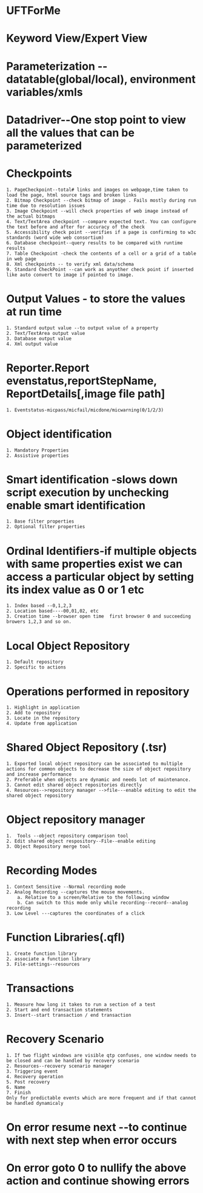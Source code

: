 # UFTForMe
# Keyword View/Expert View
# Parameterization --datatable(global/local), environment variables/xmls
# Datadriver--One stop point to view all the values that can be parameterized 
# Checkpoints
	1. PageCheckpoint--total# links and images on webpage,time taken to load the page, html source tags and broken links
	2. Bitmap Checkpoint --check bitmap of image . Fails mostly during run time due to resolution issues
	3. Image Checkpoint --will check properties of web image instead of the actual bitmaps
	4. Text/TextArea checkpoint --compare expected text. You can configure the text before and after for accuracy of the check
	5. Accessibility check point --verifies if a page is confirming to w3c standards (word wide web consortium)
	6. Database checkpoint--query results to be compared with runtime results
	7. Table Checkpoint -check the contents of a cell or a grid of a table in web page
	8. Xml checkpoints -- to verify xml data/schema
	9. Standard CheckPoint --can work as anyother check point if inserted like auto convert to image if pointed to image.
	
# Output Values - to store the values at run time
	1. Standard output value --to output value of a property
	2. Text/TextArea output value
	3. Database output value
	4. Xml output value

# Reporter.Report evenstatus,reportStepName, ReportDetails[,image file path]
	1. Eventstatus-micpass/micfail/micdone/micwarning(0/1/2/3)

# Object identification
	1. Mandatory Properties 
	2. Assistive properties
# Smart identification -slows down script execution by unchecking enable smart identification
	1. Base filter properties
	2. Optional filter properties

# Ordinal Identifiers-if multiple objects with same properties exist we can access a particular object by setting its index value as 0 or 1 etc
	1. Index based --0,1,2,3
	2. Location based----00,01,02, etc
	3. Creation time --browser open time  first browser 0 and succeeding browers 1,2,3 and so on.

# Local Object Repository
	1. Default repository
	2. Specific to actions
	
# Operations performed in repository
	1. Highlight in application
	2. Add to repository
	3. Locate in the repository
	4. Update from application
# Shared Object Repository (.tsr)
	1. Exported local object repository can be associated to multiple actions for common objects to decrease the size of object repository and increase performance
	2. Preferable when objects are dynamic and needs lot of maintenance.
	3. Cannot edit shared object repositories directly
	4. Resources-->repository manager -->file---enable editing to edit the shared object repository

# Object repository manager
	1.  Tools --object repository comparison tool
	2. Edit shared object respository--File--enable editing
	3. Object Repository merge tool

# Recording Modes
	1. Context Sensitive --Normal recording mode
	2. Analog Recording --captures the mouse movements.
		a. Relative to a screen/Relative to the following window
		b. Can switch to this mode only while recording--record--analog recording
	3. Low Level ---captures the coordinates of a click

# Function Libraries(.qfl)
	1. Create function library 
	2. associate a function library
	3. File-settings--resources

# Transactions
	1. Measure how long it takes to run a section of a test
	2. Start and end transaction statements
	3. Insert--start transaction / end transaction

# Recovery Scenario
	1. If two flight windows are visible qtp confuses, one window needs to be closed and can be handled by recovery scenario
	2. Resources--recovery scenario manager
	3. Triggering event
	4. Recovery operation
	5. Post recovery
	6. Name 
	7. Finish
	Only for predictable events which are more frequent and if that cannot be handled dynamicaly
	
# On error resume next --to continue with next step when error occurs
# On error goto 0 to nullify the above action and continue showing errors


